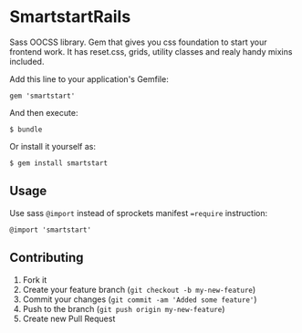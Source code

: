 # SmartstartRails
Sass OOCSS library.
Gem that gives you css foundation to start your frontend work. It has reset.css, grids, utility classes and realy handy mixins included.

Add this line to your application's Gemfile:

    gem 'smartstart'
    
And then execute:

    $ bundle

Or install it yourself as:

    $ gem install smartstart

## Usage

Use sass `@import` instead of sprockets manifest `=require` instruction:

    @import 'smartstart'

## Contributing

1. Fork it
2. Create your feature branch (`git checkout -b my-new-feature`)
3. Commit your changes (`git commit -am 'Added some feature'`)
4. Push to the branch (`git push origin my-new-feature`)
5. Create new Pull Request


